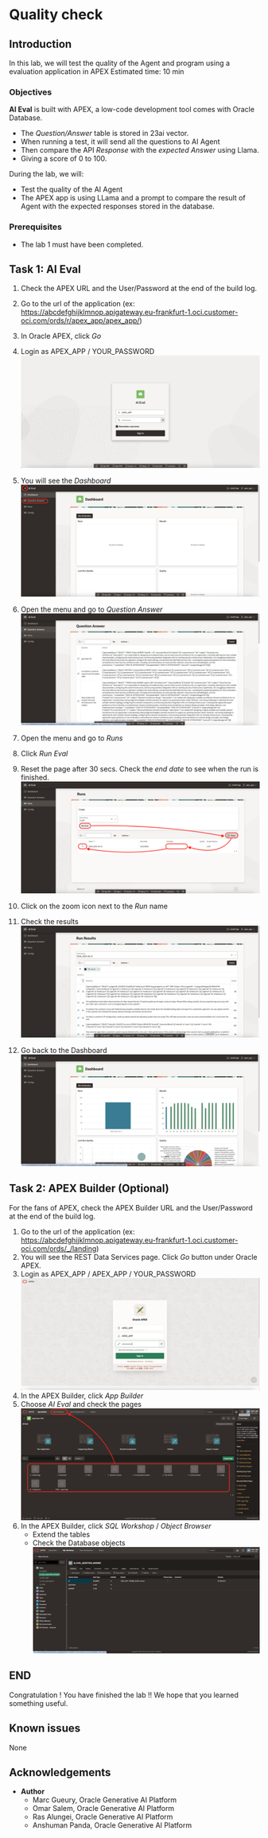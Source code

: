 # Quality check

## Introduction
In this lab, we will test the quality of the Agent and program using a evaluation application in APEX
Estimated time: 10 min

### Objectives

**AI Eval** is built with APEX, a low-code development tool comes with Oracle Database.
- The *Question/Answer* table is stored in 23ai vector.
- When running a test, it will send all the questions to AI Agent 
- Then compare the API *Response* with the *expected Answer* using Llama.
- Giving a score of 0 to 100.

During the lab, we will:
- Test the quality of the AI Agent
- The APEX app is using LLama and a prompt to compare the result of Agent with the expected responses stored in the database.

### Prerequisites
- The lab 1 must have been completed.

## Task 1: AI Eval

1. Check the APEX URL and the User/Password at the end of the build log.
    
1. Go to the url of the application (ex: https://abcdefghijklmnop.apigateway.eu-frankfurt-1.oci.customer-oci.com/ords/r/apex_app/apex_app/)
1. In Oracle APEX, click *Go*
1. Login as APEX\_APP / YOUR\_PASSWORD
    ![dashboard](images/llama-apex-login.png)    
1. You will see the *Dashboard*
    ![dashboard](images/llama-apex-dashboard.png)    
1. Open the menu and go to *Question Answer*
    ![qa](images/llama-apex-qa.png)    
1. Open the menu and go to *Runs*
1. Click *Run Eval*
1. Reset the page after 30 secs. Check the *end date* to see when the run is finished.
    ![run](images/llama-apex-run.png)    
1. Click on the zoom icon next to the *Run* name
1. Check the results
    ![results](images/llama-apex-results.png)    
1. Go back to the Dashboard
    ![dashboard](images/llama-apex-dashboard2.png)    


## Task 2: APEX Builder (Optional)

For the fans of APEX, check the APEX Builder URL and the User/Password at the end of the build log.
1. Go to the url of the application (ex: https://abcdefghijklmnop.apigateway.eu-frankfurt-1.oci.customer-oci.com/ords/_/landing)
1. You will see the REST Data Services page. Click *Go* button under Oracle APEX.
1. Login as APEX\_APP / APEX\_APP / YOUR\_PASSWORD
    ![run](images/llama-apex-builder-login.png) 
1. In the APEX Builder, click *App Builder*
1. Choose *AI Eval* and check the pages
    ![run](images/llama-apex-builder-app.png) 
1. In the APEX Builder, click *SQL Workshop* / *Object Browser*
   - Extend the tables
   - Check the Database objects
    ![run](images/llama-apex-builder-db.png) 

## END

Congratulation ! You have finished the lab !!
We hope that you learned something useful.

## Known issues

None

## Acknowledgements

- **Author**
    - Marc Gueury, Oracle Generative AI Platform
    - Omar Salem, Oracle Generative AI Platform
    - Ras Alungei, Oracle Generative AI Platform
    - Anshuman Panda, Oracle Generative AI Platform
